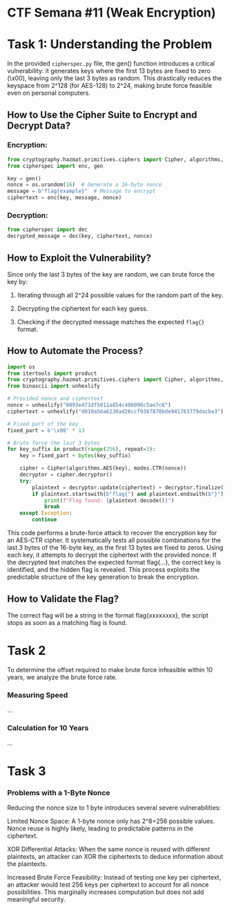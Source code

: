 # CTF Semana #11 (Weak Encryption)

# Task 1: Understanding the Problem

In the provided `cipherspec.py` file, the gen() function introduces a critical vulnerability: it generates keys where the first 13 bytes are fixed to zero (\x00), leaving only the last 3 bytes as random. This drastically reduces the keyspace from 2^128 (for AES-128) to 2^24, making brute force feasible even on personal computers.

## How to Use the Cipher Suite to Encrypt and Decrypt Data?

### Encryption:


```python
from cryptography.hazmat.primitives.ciphers import Cipher, algorithms, modes
from cipherspec import enc, gen

key = gen()
nonce = os.urandom(16)  # Generate a 16-byte nonce
message = b"flag{example}"  # Message to encrypt
ciphertext = enc(key, message, nonce)
```
### Decryption:

```python
from cipherspec import dec
decrypted_message = dec(key, ciphertext, nonce)
```

## How to Exploit the Vulnerability?

Since only the last 3 bytes of the key are random, we can brute force the key by:

1. Iterating through all 2^24 possible values for the random part of the key.

2. Decrypting the ciphertext for each key guess.

3. Checking if the decrypted message matches the expected `flag{}` format.

## How to Automate the Process?

```python
import os
from itertools import product
from cryptography.hazmat.primitives.ciphers import Cipher, algorithms, modes
from binascii import unhexlify

# Provided nonce and ciphertext
nonce = unhexlify("0893e471df5011a854c486098c5ae7c6")
ciphertext = unhexlify("d010a56a6230ad26ccf9387878bde941763779dacba3")

# Fixed part of the key
fixed_part = b'\x00' * 13

# Brute force the last 3 bytes
for key_suffix in product(range(256), repeat=3):
    key = fixed_part + bytes(key_suffix)

    cipher = Cipher(algorithms.AES(key), modes.CTR(nonce))
    decryptor = cipher.decryptor()
    try:
        plaintext = decryptor.update(ciphertext) + decryptor.finalize()
        if plaintext.startswith(b"flag{") and plaintext.endswith(b"}"):
            print(f"Flag found: {plaintext.decode()}")
            break
    except Exception:
        continue

```

This code performs a brute-force attack to recover the encryption key for an AES-CTR cipher. It systematically tests all possible combinations for the last 3 bytes of the 16-byte key, as the first 13 bytes are fixed to zeros. Using each key, it attempts to decrypt the ciphertext with the provided nonce. If the decrypted text matches the expected format flag{...}, the correct key is identified, and the hidden flag is revealed. This process exploits the predictable structure of the key generation to break the encryption.

## How to Validate the Flag?
The correct flag will be a string in the format flag{xxxxxxxx}, the script stops as soon as a matching flag is found.

# Task 2

To determine the offset required to make brute force infeasible within 10 years, we analyze the brute force rate.

### Measuring Speed
...
### Calculation for 10 Years
...



# Task 3 

### Problems with a 1-Byte Nonce

Reducing the nonce size to 1 byte introduces several severe vulnerabilities:

Limited Nonce Space:
        A 1-byte nonce only has 2^8=256 possible values.
        Nonce reuse is highly likely, leading to predictable patterns in the ciphertext.

XOR Differential Attacks:
        When the same nonce is reused with different plaintexts, an attacker can XOR the ciphertexts to deduce information about the plaintexts.

Increased Brute Force Feasibility:
        Instead of testing one key per ciphertext, an attacker would test 256 keys per ciphertext to account for all nonce possibilities. This marginally increases computation but does not add meaningful security.


